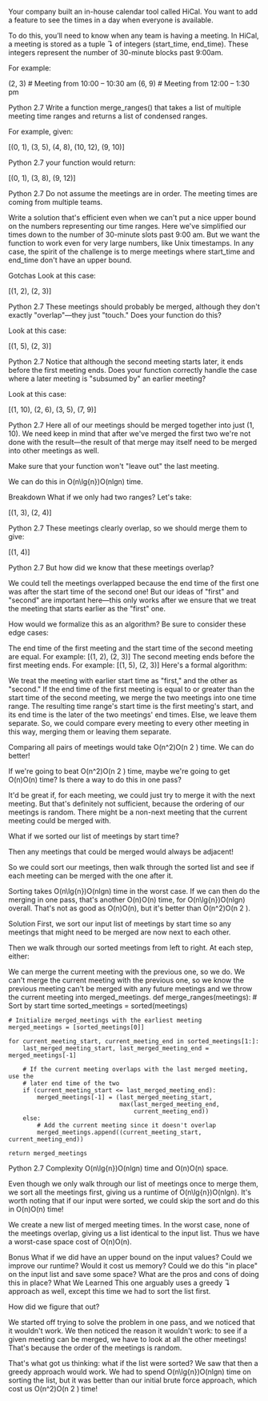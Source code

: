 Your company built an in-house calendar tool called HiCal. You want to add a feature to see the times in a day when everyone is available.

To do this, you’ll need to know when any team is having a meeting. In HiCal, a meeting is stored as a tuple ↴ of integers (start_time, end_time). These integers represent the number of 30-minute blocks past 9:00am.

For example:

  (2, 3)  # Meeting from 10:00 – 10:30 am
(6, 9)  # Meeting from 12:00 – 1:30 pm

Python 2.7
Write a function merge_ranges() that takes a list of multiple meeting time ranges and returns a list of condensed ranges.

For example, given:

  [(0, 1), (3, 5), (4, 8), (10, 12), (9, 10)]

Python 2.7
your function would return:

  [(0, 1), (3, 8), (9, 12)]

Python 2.7
Do not assume the meetings are in order. The meeting times are coming from multiple teams.

Write a solution that's efficient even when we can't put a nice upper bound on the numbers representing our time ranges. Here we've simplified our times down to the number of 30-minute slots past 9:00 am. But we want the function to work even for very large numbers, like Unix timestamps. In any case, the spirit of the challenge is to merge meetings where start_time and end_time don't have an upper bound.

Gotchas
Look at this case:

  [(1, 2), (2, 3)]

Python 2.7
These meetings should probably be merged, although they don't exactly "overlap"—they just "touch." Does your function do this?

Look at this case:

  [(1, 5), (2, 3)]

Python 2.7
Notice that although the second meeting starts later, it ends before the first meeting ends. Does your function correctly handle the case where a later meeting is "subsumed by" an earlier meeting?

Look at this case:

  [(1, 10), (2, 6), (3, 5), (7, 9)]

Python 2.7
Here all of our meetings should be merged together into just (1, 10). We need keep in mind that after we've merged the first two we're not done with the result—the result of that merge may itself need to be merged into other meetings as well.

Make sure that your function won't "leave out" the last meeting.

We can do this in O(n\lg{n})O(nlgn) time.

Breakdown
What if we only had two ranges? Let's take:

  [(1, 3), (2, 4)]

Python 2.7
These meetings clearly overlap, so we should merge them to give:

  [(1, 4)]

Python 2.7
But how did we know that these meetings overlap?

We could tell the meetings overlapped because the end time of the first one was after the start time of the second one! But our ideas of "first" and "second" are important here—this only works after we ensure that we treat the meeting that starts earlier as the "first" one.

How would we formalize this as an algorithm? Be sure to consider these edge cases:

The end time of the first meeting and the start time of the second meeting are equal. For example: [(1, 2), (2, 3)]
The second meeting ends before the first meeting ends. For example: [(1, 5), (2, 3)]
Here's a formal algorithm:

We treat the meeting with earlier start time as "first," and the other as "second."
If the end time of the first meeting is equal to or greater than the start time of the second meeting, we merge the two meetings into one time range. The resulting time range's start time is the first meeting's start, and its end time is the later of the two meetings' end times.
Else, we leave them separate.
So, we could compare every meeting to every other meeting in this way, merging them or leaving them separate.

Comparing all pairs of meetings would take O(n^2)O(n 
2
 ) time. We can do better!

If we're going to beat O(n^2)O(n 
2
 ) time, maybe we're going to get O(n)O(n) time? Is there a way to do this in one pass?

It'd be great if, for each meeting, we could just try to merge it with the next meeting. But that's definitely not sufficient, because the ordering of our meetings is random. There might be a non-next meeting that the current meeting could be merged with.

What if we sorted our list of meetings by start time?

Then any meetings that could be merged would always be adjacent!

So we could sort our meetings, then walk through the sorted list and see if each meeting can be merged with the one after it.

Sorting takes O(n\lg{n})O(nlgn) time in the worst case. If we can then do the merging in one pass, that's another O(n)O(n) time, for O(n\lg{n})O(nlgn) overall. That's not as good as O(n)O(n), but it's better than O(n^2)O(n 
2
 ).

Solution
First, we sort our input list of meetings by start time so any meetings that might need to be merged are now next to each other.

Then we walk through our sorted meetings from left to right. At each step, either:

We can merge the current meeting with the previous one, so we do.
We can't merge the current meeting with the previous one, so we know the previous meeting can't be merged with any future meetings and we throw the current meeting into merged_meetings.
  def merge_ranges(meetings):
    # Sort by start time
    sorted_meetings = sorted(meetings)

    # Initialize merged_meetings with the earliest meeting
    merged_meetings = [sorted_meetings[0]]

    for current_meeting_start, current_meeting_end in sorted_meetings[1:]:
        last_merged_meeting_start, last_merged_meeting_end = merged_meetings[-1]

        # If the current meeting overlaps with the last merged meeting, use the
        # later end time of the two
        if (current_meeting_start <= last_merged_meeting_end):
            merged_meetings[-1] = (last_merged_meeting_start,
                                   max(last_merged_meeting_end,
                                       current_meeting_end))
        else:
            # Add the current meeting since it doesn't overlap
            merged_meetings.append((current_meeting_start, current_meeting_end))

    return merged_meetings

Python 2.7
Complexity
O(n\lg{n})O(nlgn) time and O(n)O(n) space.

Even though we only walk through our list of meetings once to merge them, we sort all the meetings first, giving us a runtime of O(n\lg{n})O(nlgn). It's worth noting that if our input were sorted, we could skip the sort and do this in O(n)O(n) time!

We create a new list of merged meeting times. In the worst case, none of the meetings overlap, giving us a list identical to the input list. Thus we have a worst-case space cost of O(n)O(n).

Bonus
What if we did have an upper bound on the input values? Could we improve our runtime? Would it cost us memory?
Could we do this "in place" on the input list and save some space? What are the pros and cons of doing this in place?
What We Learned
This one arguably uses a greedy ↴ approach as well, except this time we had to sort the list first.

How did we figure that out?

We started off trying to solve the problem in one pass, and we noticed that it wouldn't work. We then noticed the reason it wouldn't work: to see if a given meeting can be merged, we have to look at all the other meetings! That's because the order of the meetings is random.

That's what got us thinking: what if the list were sorted? We saw that then a greedy approach would work. We had to spend O(n\lg{n})O(nlgn) time on sorting the list, but it was better than our initial brute force approach, which cost us O(n^2)O(n 
2
 ) time!
